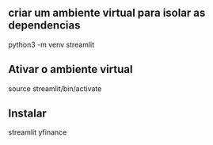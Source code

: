 ## criar um ambiente virtual para isolar as dependencias

python3 -m venv streamlit

## Ativar o ambiente virtual

source streamlit/bin/activate

## Instalar 

streamlit
yfinance